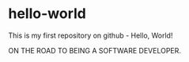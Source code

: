 # hello-world
This is my first repository on github - Hello, World!


ON THE ROAD TO BEING A SOFTWARE DEVELOPER.
